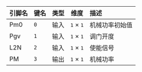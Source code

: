 <!--
DO NOT EDIT THIS FILE DIRECTLY.
This file is generated by tools/comp-docs.js.
All changes will be overwritten by regeneration.
-->

<slot class="model-pins">

| 引脚名 | 键名 | 类型 | 维度 | 描述 |
|:------ |:---- |:----:|:----:|:---- |
| Pm0 | `0` | 输入 | <samp>1</samp> × <samp>1</samp> | 机械功率初始值 |
| Pgv | `1` | 输入 | <samp>1</samp> × <samp>1</samp> | 调门开度 |
| L2N | `2` | 输入 | <samp>1</samp> × <samp>1</samp> | 使能信号 |
| PM | `3` | 输出 | <samp>1</samp> × <samp>1</samp> | 机械功率 |

</slot>
